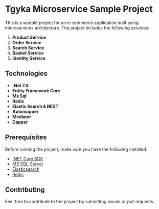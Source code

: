 # Tgyka Microservice Sample Project

This is a sample project for an e-commerce application built using microservices architecture. The project includes the following services:

1. **Product Service**
2. **Order Service**
3. **Search Service**
4. **Basket Service**
5. **Identity Service**

## Technologies
- **.Net 7.0**
- **Entity Framework Core**
- **Ms Sql**
- **Redis**
- **Elastic Search & NEST**
- **Automapper**
- **Mediator**
- **Dapper**


## Prerequisites

Before running the project, make sure you have the following installed:

- [.NET Core SDK](https://dotnet.microsoft.com/download)
- [MS SQL Server](https://www.microsoft.com/en-us/sql-server/)
- [Elasticsearch](https://www.elastic.co/elasticsearch/)
- [Redis](https://redis.io/)

## Contributing

Feel free to contribute to the project by submitting issues or pull requests.
